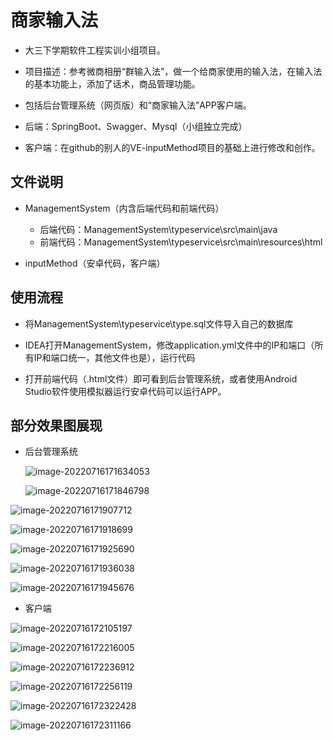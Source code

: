 # 商家输入法

* 大三下学期软件工程实训小组项目。

* 项目描述：参考微商相册“群输入法”，做一个给商家使用的输入法，在输入法的基本功能上，添加了话术，商品管理功能。

* 包括后台管理系统（网页版）和“商家输入法”APP客户端。

* 后端：SpringBoot、Swagger、Mysql（小组独立完成）

* 客户端：在github的别人的VE-inputMethod项目的基础上进行修改和创作。

  

## 文件说明

* ManagementSystem（内含后端代码和前端代码）
  * 后端代码：ManagementSystem\typeservice\src\main\java
  * 前端代码：ManagementSystem\typeservice\src\main\resources\html

* inputMethod（安卓代码，客户端）



## 使用流程

* 将ManagementSystem\typeservice\type.sql文件导入自己的数据库

* IDEA打开ManagementSystem，修改application.yml文件中的IP和端口（所有IP和端口统一，其他文件也是），运行代码

* 打开前端代码（.html文件）即可看到后台管理系统，或者使用Android Studio软件使用模拟器运行安卓代码可以运行APP。

  

## 部分效果图展现

* 后台管理系统

  ![image-20220716171634053](https://raw.githubusercontent.com/kotiler/MerchantInputMethod/main/README-IMG/1.png)

  

  ![image-20220716171846798](https://raw.githubusercontent.com/kotiler/MerchantInputMethod/main/README-IMG/2.png)



![image-20220716171907712](https://raw.githubusercontent.com/kotiler/MerchantInputMethod/main/README-IMG/3.png)



![image-20220716171918699](https://raw.githubusercontent.com/kotiler/MerchantInputMethod/main/README-IMG/4.png)





![image-20220716171925690](https://raw.githubusercontent.com/kotiler/MerchantInputMethod/main/README-IMG/5.png)





![image-20220716171936038](https://raw.githubusercontent.com/kotiler/MerchantInputMethod/main/README-IMG/6.png)





![image-20220716171945676](https://raw.githubusercontent.com/kotiler/MerchantInputMethod/main/README-IMG/7.png)







* 客户端

![image-20220716172105197](https://raw.githubusercontent.com/kotiler/MerchantInputMethod/main/README-IMG/8.png)



![image-20220716172216005](https://raw.githubusercontent.com/kotiler/MerchantInputMethod/main/README-IMG/9.png)





![image-20220716172236912](https://raw.githubusercontent.com/kotiler/MerchantInputMethod/main/README-IMG/10.png)





![image-20220716172256119](https://raw.githubusercontent.com/kotiler/MerchantInputMethod/main/README-IMG/11.png)



![image-20220716172322428](https://raw.githubusercontent.com/kotiler/MerchantInputMethod/main/README-IMG/12.png)





![image-20220716172311166](https://raw.githubusercontent.com/kotiler/MerchantInputMethod/main/README-IMG/13.png)
